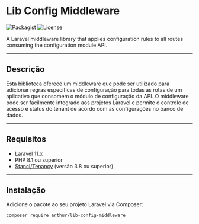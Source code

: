 # Lib Config Middleware


[![Packagist](https://img.shields.io/packagist/v/arthur/lib-config-middleware.svg?style=flat-square)](https://packagist.org/packages/arthur/lib-config-middleware)
[![License](https://img.shields.io/packagist/l/arthur/lib-config-middleware.svg?style=flat-square)](https://packagist.org/packages/arthur/lib-config-middleware)

A Laravel middleware library that applies configuration rules to all routes consuming the configuration module API.

---

## Descrição

Esta biblioteca oferece um middleware que pode ser utilizado para adicionar regras específicas de configuração para todas as rotas de um aplicativo que consomem o módulo de configuração da API. O middleware pode ser facilmente integrado aos projetos Laravel e permite o controle de acesso e status do tenant de acordo com as configurações no banco de dados.

---

## Requisitos

- Laravel 11.x
- PHP 8.1 ou superior
- [Stancl/Tenancy](https://github.com/stancl/tenancy) (versão 3.8 ou superior)

---

## Instalação

Adicione o pacote ao seu projeto Laravel via Composer:

```bash
composer require arthur/lib-config-middleware
